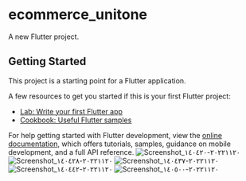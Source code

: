 # ecommerce_unitone

A new Flutter project.

## Getting Started

This project is a starting point for a Flutter application.

A few resources to get you started if this is your first Flutter project:

- [Lab: Write your first Flutter app](https://docs.flutter.dev/get-started/codelab)
- [Cookbook: Useful Flutter samples](https://docs.flutter.dev/cookbook)

For help getting started with Flutter development, view the
[online documentation](https://docs.flutter.dev/), which offers tutorials,
samples, guidance on mobile development, and a full API reference.
![Screenshot_٢٠٢٢١١٢٠-١٤٠٤٢٠](https://user-images.githubusercontent.com/60920251/202900967-a6b815cc-ec43-4cf5-817d-47b8747c4c91.jpg)
![Screenshot_٢٠٢٢١١٢٠-١٤٠٤٢٨](https://user-images.githubusercontent.com/60920251/202900968-2a83a1bb-aee0-4b7f-99d7-94301908a784.jpg)
![Screenshot_٢٠٢٢١١٢٠-١٤٠٤٣٧](https://user-images.githubusercontent.com/60920251/202900971-ebd9cbbc-27c4-4ff6-9ada-e778fe995ffe.jpg)
![Screenshot_٢٠٢٢١١٢٠-١٤٠٤٤٢](https://user-images.githubusercontent.com/60920251/202900972-f374362c-f905-40b1-8bbc-cb298a311ec9.jpg)
![Screenshot_٢٠٢٢١١٢٠-١٤٠٥٠٠](https://user-images.githubusercontent.com/60920251/202900973-b092fe81-f50e-497f-beda-9dc92b5a633d.jpg)
